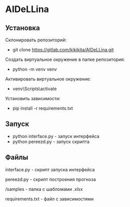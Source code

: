 # AIDeLLina

## Установка
Склонировать репозиторий:
- git clone https://gitlab.com/kikikita/AIDeLLina.git

Создать виртуальное окружение в папке репозитория:
- python -m venv venv

Активировать виртуальное окружение:
- venv\Scripts\activate

Установить зависимости:
- pip install -r requirements.txt

## Запуск
- python interface.py - запуск интерфейса
- python pereezd.py - запуск скрипта


## Файлы
interface.py - скрипт запуска интерфейса

pereezd.py - скрипт построения прогноза

/samples - папка с шабломами .xlsx

requirements.txt - файл с зависимостями